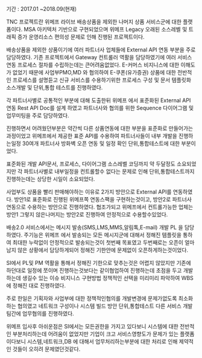 기간 : 2017.01 ~2018.09(현재)

TNC 프로젝트란 위메프 라이브 배송상품을 제외한 나머지 상품 서비스군에 대한 플랫폼이다.
MSA 아키텍처 기반으로 구현되었으며 위메프 Legacy 오래된 소스레벨 및 트래픽 증가 운영리소스 편의성 문제로 인해 진행된 프로젝트이다.

배송상품을 제외한 상품이기에 여러 파트너사 업체들에 External API 연동 부분을 주로 담당하였다. 
기존 프로젝트에서 Gateway 컨트롤러 역활을 담당하였기에 여러 서비스 연동 프로세스 절차를 수립하는데는 큰어려움없었다.
E-커머스 비지니스에 대한 이해도가 없었기 때문에 사업부PMO,MD 와 협의하여 E-쿠폰(유가증권) 상품에 대한 전반적인 프로세스를 설명듣고
신규 서비스를 수용하기위한 프로세스 구성 및 문서 템플릿화 소스개발 및 단위,통합 테스트를 진행하였다.

각 파트너사별로 공통적인 부분에 대해 도출한뒤 위메프 에서 표준화된 External API 연동 Rest API Doc를 설계 하였고 파트너사와 협의를 위한
Sequence 다이어그램 및 업무미팅을 주로 담당하였다.

진행하면서 어려웠던부분은 약간씩 다른 상품연동에 대한 부분을 표준화로 만들어가는 과정이었고 위메프에서 제공한 표준 API를 수용하여
파트너사들이 내부 개발을 진행하는일정 30여개 파트너사 방화벽 오픈 연동 및 일정 확인 단위,통합테스트에 대한 부분이었다.

표준화된 개발 API문서, 프로세스, 다이어그램 소스레벨 코딩까지 약 두달정도 소요되었지만 각 파트너사별로 내부일정을 컨트롤할수 없다는
문제로 인해 단위,통합테스트까지 진행하는데는 상당한 시일이 소요되었다.

사업부도 상품을 빨리 판매해야하는 이유로 2가지 방안으로 External API를 연동하였다.
방안1로 표준화로 진행된 위메프쪽 연동스팩을 구현하는것이고, 방안2로 파트너사 연동으로 수용하는 방안으로 진행하였다.
협조가되고 위메프에서 컨트롤가능한 업체는 방안1 그렇지 않은나머지는 방안2로 진행하여 안정적으로 수용할수있었다.

배송2.0 서비스에서는 메시지 발송(SMS,LMS,MMS,알림톡,E-mail) 개발 PL 을 담당하였다.
주기능은 위메프 에서 발송되는 모든 메시지군에 대해서 정해진 템플릿을 통하여 최대한 누락없이 안정적으로 발송되는것이 첫번째 목표였고
두번째로는 오픈이 얼마남지 않은 상황에서 담당하게되어 정해진 기한안에 문제없이 오픈하게하는것이었다.

SI에서 PL및 PM 역활을 통해서 정해진 기한으로 맞추는것은 어렵지 않았지만 기존에 하던대로 일정에 쪼이며 진행하는것보다는 같이협업하여
진행하는데 초점을 두고 개발하는데 생길수 있는 이슈 비지니스 구현방법 정책적인 선택을 미리미리 파악하여 WBS에 정해진 대로 진행하였다.

주로 한일은 기획자와 사업부에 대한 정책적인협의를 개발변경에 문제가없도록 최소화하는 협의였고 네트워크 구성이나 시스템 빌드 방안
단위,통합테스트 다른 서비스 개발팀간에 업무협의를 진행하였다.

위메프 입사후 아쉬운점은 SI에서는 모든권한을 가지고 있다보니 시스템에 대한 전반적인 부분처리하는데 어려움이 없었지만
기업이 크고 서비스영향도가 문제가 있는 플랫폼이다보니 시스템,네트워크,DB 에 대해서 업무처리하는부분에 대한 처리로 인해 제약적인
것들이 오히려 문제였던것같다.
